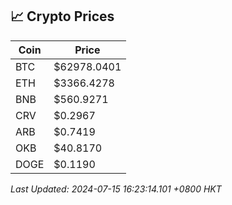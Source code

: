 ## 📈 Crypto Prices

| Coin | Price |
| ---- | ----- |
| BTC | $62978.0401 |
| ETH | $3366.4278 |
| BNB | $560.9271 |
| CRV | $0.2967 |
| ARB | $0.7419 |
| OKB | $40.8170 |
| DOGE | $0.1190 |

_Last Updated: 2024-07-15 16:23:14.101 +0800 HKT_